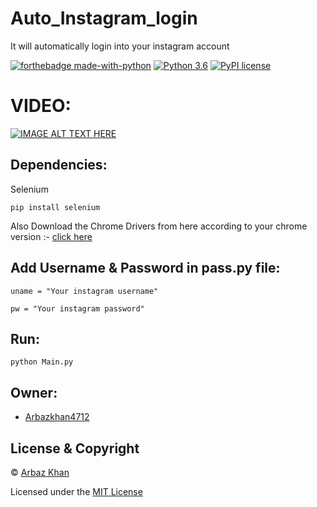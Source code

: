 # Auto_Instagram_login
It will automatically login into your instagram account

[![forthebadge made-with-python](http://ForTheBadge.com/images/badges/made-with-python.svg)](https://www.python.org/)                  [![Python 3.6](https://img.shields.io/badge/python-3.6-blue.svg)](https://www.python.org/downloads/release/python-360/)          [![PyPI license](https://img.shields.io/pypi/l/ansicolortags.svg)](https://pypi.python.org/pypi/ansicolortags/)


# VIDEO:

[![IMAGE ALT TEXT HERE](https://img.youtube.com/vi/7Kvg3CCd6Vk/0.jpg)](https://www.youtube.com/watch?v=7Kvg3CCd6Vk)

## Dependencies:

Selenium

```
pip install selenium
```

Also Download the Chrome Drivers from here according to your chrome version :- [click here](https://chromedriver.chromium.org/downloads)

## Add Username & Password in pass.py file:

```
uname = "Your instagram username"

pw = "Your instagram password"
```

## Run:

```
python Main.py 
```

## Owner:
- [Arbazkhan4712](https://github.com/Arbazkhan4712/)

## License & Copyright
© [Arbaz Khan](https://arbazkhan4712.github.io/Contact.html)

Licensed under the [MIT License](License)
